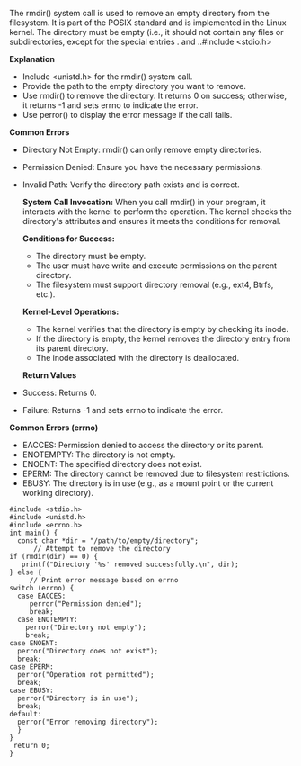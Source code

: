 The rmdir() system call is used to remove an empty directory from the filesystem. It is part 
of the POSIX standard and is implemented in the Linux kernel. The directory must be empty 
(i.e., it should not contain any files or subdirectories, except for the special entries . and 
..#include <stdio.h> 



**Explanation** 
- Include <unistd.h> for the rmdir() system call.
-  Provide the path to the empty directory you want to remove.
- Use rmdir() to remove the directory. It returns 0 on success; otherwise, it returns -1 
   and sets errno to indicate the error.
- Use perror() to display the error message if the call fails.

  
**Common Errors**
- Directory Not Empty: rmdir() can only remove empty directories. 
- Permission Denied: Ensure you have the necessary permissions. 
- Invalid Path: Verify the directory path exists and is correct.

  
  **System Call Invocation:**
  When you call rmdir() in your program, it interacts with the 
kernel to perform the operation. The kernel checks the directory's attributes and ensures it 
meets the conditions for removal.


  **Conditions for Success:** 
   - The directory must be empty. 
   - The user must have write and execute permissions on the parent directory. 
   - The filesystem must support directory removal (e.g., ext4, Btrfs, etc.).
     

  **Kernel-Level Operations:** 
   - The kernel verifies that the directory is empty by checking its inode.
   - If the directory is empty, the kernel removes the directory entry from its parent directory.
   - The inode associated with the directory is deallocated.


  **Return Values**
- Success: Returns 0. 
- Failure: Returns -1 and sets errno to indicate the error. 


**Common Errors (errno)** 
- EACCES: Permission denied to access the directory or its parent. 
- ENOTEMPTY: The directory is not empty. 
- ENOENT: The specified directory does not exist. 
- EPERM: The directory cannot be removed due to filesystem restrictions. 
- EBUSY: The directory is in use (e.g., as a mount point or the current working directory).



```
#include <stdio.h> 
#include <unistd.h> 
#include <errno.h> 
int main() { 
  const char *dir = "/path/to/empty/directory"; 
      // Attempt to remove the directory 
if (rmdir(dir) == 0) { 
   printf("Directory '%s' removed successfully.\n", dir); 
} else { 
     // Print error message based on errno 
switch (errno) { 
  case EACCES: 
     perror("Permission denied"); 
     break; 
  case ENOTEMPTY: 
    perror("Directory not empty"); 
    break; 
case ENOENT: 
  perror("Directory does not exist"); 
  break; 
case EPERM: 
  perror("Operation not permitted"); 
  break; 
case EBUSY: 
  perror("Directory is in use"); 
  break; 
default: 
  perror("Error removing directory"); 
  }
} 
 return 0;
} 

```
